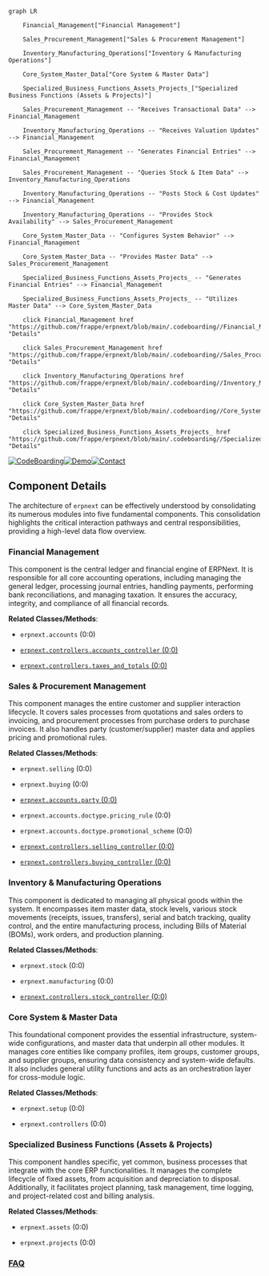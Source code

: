 ```mermaid

graph LR

    Financial_Management["Financial Management"]

    Sales_Procurement_Management["Sales & Procurement Management"]

    Inventory_Manufacturing_Operations["Inventory & Manufacturing Operations"]

    Core_System_Master_Data["Core System & Master Data"]

    Specialized_Business_Functions_Assets_Projects_["Specialized Business Functions (Assets & Projects)"]

    Sales_Procurement_Management -- "Receives Transactional Data" --> Financial_Management

    Inventory_Manufacturing_Operations -- "Receives Valuation Updates" --> Financial_Management

    Sales_Procurement_Management -- "Generates Financial Entries" --> Financial_Management

    Sales_Procurement_Management -- "Queries Stock & Item Data" --> Inventory_Manufacturing_Operations

    Inventory_Manufacturing_Operations -- "Posts Stock & Cost Updates" --> Financial_Management

    Inventory_Manufacturing_Operations -- "Provides Stock Availability" --> Sales_Procurement_Management

    Core_System_Master_Data -- "Configures System Behavior" --> Financial_Management

    Core_System_Master_Data -- "Provides Master Data" --> Sales_Procurement_Management

    Specialized_Business_Functions_Assets_Projects_ -- "Generates Financial Entries" --> Financial_Management

    Specialized_Business_Functions_Assets_Projects_ -- "Utilizes Master Data" --> Core_System_Master_Data

    click Financial_Management href "https://github.com/frappe/erpnext/blob/main/.codeboarding//Financial_Management.md" "Details"

    click Sales_Procurement_Management href "https://github.com/frappe/erpnext/blob/main/.codeboarding//Sales_Procurement_Management.md" "Details"

    click Inventory_Manufacturing_Operations href "https://github.com/frappe/erpnext/blob/main/.codeboarding//Inventory_Manufacturing_Operations.md" "Details"

    click Core_System_Master_Data href "https://github.com/frappe/erpnext/blob/main/.codeboarding//Core_System_Master_Data.md" "Details"

    click Specialized_Business_Functions_Assets_Projects_ href "https://github.com/frappe/erpnext/blob/main/.codeboarding//Specialized_Business_Functions_Assets_Projects_.md" "Details"

```

[![CodeBoarding](https://img.shields.io/badge/Generated%20by-CodeBoarding-9cf?style=flat-square)](https://github.com/CodeBoarding/GeneratedOnBoardings)[![Demo](https://img.shields.io/badge/Try%20our-Demo-blue?style=flat-square)](https://www.codeboarding.org/demo)[![Contact](https://img.shields.io/badge/Contact%20us%20-%20contact@codeboarding.org-lightgrey?style=flat-square)](mailto:contact@codeboarding.org)



## Component Details



The architecture of `erpnext` can be effectively understood by consolidating its numerous modules into five fundamental components. This consolidation highlights the critical interaction pathways and central responsibilities, providing a high-level data flow overview.



### Financial Management

This component is the central ledger and financial engine of ERPNext. It is responsible for all core accounting operations, including managing the general ledger, processing journal entries, handling payments, performing bank reconciliations, and managing taxation. It ensures the accuracy, integrity, and compliance of all financial records.





**Related Classes/Methods**:



- `erpnext.accounts` (0:0)

- <a href="https://github.com/frappe/erpnext/blob/master/erpnext/controllers/accounts_controller.py#L0-L0" target="_blank" rel="noopener noreferrer">`erpnext.controllers.accounts_controller` (0:0)</a>

- <a href="https://github.com/frappe/erpnext/blob/master/erpnext/controllers/taxes_and_totals.py#L0-L0" target="_blank" rel="noopener noreferrer">`erpnext.controllers.taxes_and_totals` (0:0)</a>





### Sales & Procurement Management

This component manages the entire customer and supplier interaction lifecycle. It covers sales processes from quotations and sales orders to invoicing, and procurement processes from purchase orders to purchase invoices. It also handles party (customer/supplier) master data and applies pricing and promotional rules.





**Related Classes/Methods**:



- `erpnext.selling` (0:0)

- `erpnext.buying` (0:0)

- <a href="https://github.com/frappe/erpnext/blob/master/erpnext/accounts/party.py#L0-L0" target="_blank" rel="noopener noreferrer">`erpnext.accounts.party` (0:0)</a>

- `erpnext.accounts.doctype.pricing_rule` (0:0)

- `erpnext.accounts.doctype.promotional_scheme` (0:0)

- <a href="https://github.com/frappe/erpnext/blob/master/erpnext/controllers/selling_controller.py#L0-L0" target="_blank" rel="noopener noreferrer">`erpnext.controllers.selling_controller` (0:0)</a>

- <a href="https://github.com/frappe/erpnext/blob/master/erpnext/controllers/buying_controller.py#L0-L0" target="_blank" rel="noopener noreferrer">`erpnext.controllers.buying_controller` (0:0)</a>





### Inventory & Manufacturing Operations

This component is dedicated to managing all physical goods within the system. It encompasses item master data, stock levels, various stock movements (receipts, issues, transfers), serial and batch tracking, quality control, and the entire manufacturing process, including Bills of Material (BOMs), work orders, and production planning.





**Related Classes/Methods**:



- `erpnext.stock` (0:0)

- `erpnext.manufacturing` (0:0)

- <a href="https://github.com/frappe/erpnext/blob/master/erpnext/controllers/stock_controller.py#L0-L0" target="_blank" rel="noopener noreferrer">`erpnext.controllers.stock_controller` (0:0)</a>





### Core System & Master Data

This foundational component provides the essential infrastructure, system-wide configurations, and master data that underpin all other modules. It manages core entities like company profiles, item groups, customer groups, and supplier groups, ensuring data consistency and system-wide defaults. It also includes general utility functions and acts as an orchestration layer for cross-module logic.





**Related Classes/Methods**:



- `erpnext.setup` (0:0)

- `erpnext.controllers` (0:0)





### Specialized Business Functions (Assets & Projects)

This component handles specific, yet common, business processes that integrate with the core ERP functionalities. It manages the complete lifecycle of fixed assets, from acquisition and depreciation to disposal. Additionally, it facilitates project planning, task management, time logging, and project-related cost and billing analysis.





**Related Classes/Methods**:



- `erpnext.assets` (0:0)

- `erpnext.projects` (0:0)









### [FAQ](https://github.com/CodeBoarding/GeneratedOnBoardings/tree/main?tab=readme-ov-file#faq)